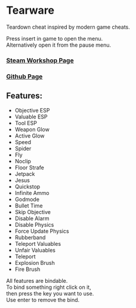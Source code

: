 # Tearware
Teardown cheat inspired by modern game cheats.
  
  
Press insert in game to open the menu.  
Alternatively open it from the pause menu.

### [Steam Workshop Page](https://steamcommunity.com/sharedfiles/filedetails/?id=2798126764) 
### [Github Page](https://github.com/SigmaSkid/Tearware)

## Features:
- Objective ESP
- Valuable ESP
- Tool ESP
- Weapon Glow
- Active Glow
- Speed
- Spider
- Fly
- Noclip
- Floor Strafe
- Jetpack
- Jesus
- Quickstop
- Infinite Ammo
- Godmode
- Bullet Time
- Skip Objective
- Disable Alarm
- Disable Physics
- Force Update Physics
- Rubberband
- Teleport Valuables
- Unfair Valuables
- Teleport
- Explosion Brush
- Fire Brush

All features are bindable.  
To bind something right click on it,  
then press the key you want to use.  
Use enter to remove the bind.  

